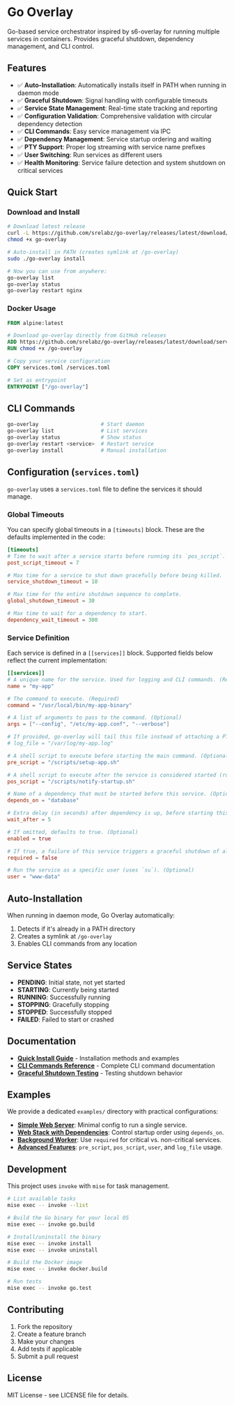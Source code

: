 # Go Overlay

Go-based service orchestrator inspired by s6-overlay for running multiple services in containers. Provides graceful shutdown, dependency management, and CLI control.

## Features

- ✅ **Auto-Installation**: Automatically installs itself in PATH when running in daemon mode
- ✅ **Graceful Shutdown**: Signal handling with configurable timeouts
- ✅ **Service State Management**: Real-time state tracking and reporting
- ✅ **Configuration Validation**: Comprehensive validation with circular dependency detection
- ✅ **CLI Commands**: Easy service management via IPC
- ✅ **Dependency Management**: Service startup ordering and waiting
- ✅ **PTY Support**: Proper log streaming with service name prefixes
- ✅ **User Switching**: Run services as different users
- ✅ **Health Monitoring**: Service failure detection and system shutdown on critical services

## Quick Start

### Download and Install
```bash
# Download latest release
curl -L https://github.com/srelabz/go-overlay/releases/latest/download/service-manager -o go-overlay
chmod +x go-overlay

# Auto-install in PATH (creates symlink at /go-overlay)
sudo ./go-overlay install

# Now you can use from anywhere:
go-overlay list
go-overlay status
go-overlay restart nginx
```

### Docker Usage
```dockerfile
FROM alpine:latest

# Download go-overlay directly from GitHub releases
ADD https://github.com/srelabz/go-overlay/releases/latest/download/service-manager /go-overlay
RUN chmod +x /go-overlay

# Copy your service configuration
COPY services.toml /services.toml

# Set as entrypoint
ENTRYPOINT ["/go-overlay"]
```

## CLI Commands

```bash
go-overlay                    # Start daemon
go-overlay list               # List services
go-overlay status             # Show status
go-overlay restart <service>  # Restart service
go-overlay install            # Manual installation
```

## Configuration (`services.toml`)

`go-overlay` uses a `services.toml` file to define the services it should manage.

### Global Timeouts

You can specify global timeouts in a `[timeouts]` block. These are the defaults implemented in the code:

```toml
[timeouts]
# Time to wait after a service starts before running its `pos_script`.
post_script_timeout = 7

# Max time for a service to shut down gracefully before being killed.
service_shutdown_timeout = 10

# Max time for the entire shutdown sequence to complete.
global_shutdown_timeout = 30

# Max time to wait for a dependency to start.
dependency_wait_timeout = 300
```

### Service Definition

Each service is defined in a `[[services]]` block. Supported fields below reflect the current implementation:

```toml
[[services]]
# A unique name for the service. Used for logging and CLI commands. (Required)
name = "my-app"

# The command to execute. (Required)
command = "/usr/local/bin/my-app-binary"

# A list of arguments to pass to the command. (Optional)
args = ["--config", "/etc/my-app.conf", "--verbose"]

# If provided, go-overlay will tail this file instead of attaching a PTY. (Optional)
# log_file = "/var/log/my-app.log"

# A shell script to execute before starting the main command. (Optional)
pre_script = "/scripts/setup-app.sh"

# A shell script to execute after the service is considered started (runs after post_script_timeout). (Optional)
pos_script = "/scripts/notify-startup.sh"

# Name of a dependency that must be started before this service. (Optional)
depends_on = "database"

# Extra delay (in seconds) after dependency is up, before starting this service. (Optional)
wait_after = 5

# If omitted, defaults to true. (Optional)
enabled = true

# If true, a failure of this service triggers a graceful shutdown of all services. (Optional, default: false)
required = false

# Run the service as a specific user (uses `su`). (Optional)
user = "www-data"
```

## Auto-Installation

When running in daemon mode, Go Overlay automatically:
1. Detects if it's already in a PATH directory
2. Creates a symlink at `/go-overlay`
3. Enables CLI commands from any location

## Service States

- **PENDING**: Initial state, not yet started
- **STARTING**: Currently being started
- **RUNNING**: Successfully running
- **STOPPING**: Gracefully stopping
- **STOPPED**: Successfully stopped
- **FAILED**: Failed to start or crashed

## Documentation

- **[Quick Install Guide](docs/QUICK-INSTALL.md)** - Installation methods and examples
- **[CLI Commands Reference](docs/CLI-COMMANDS.md)** - Complete CLI command documentation
- **[Graceful Shutdown Testing](docs/TEST-GRACEFUL-SHUTDOWN.md)** - Testing shutdown behavior

## Examples

We provide a dedicated `examples/` directory with practical configurations:

- **[Simple Web Server](./examples/simple-web-server/README.md)**: Minimal config to run a single service.
- **[Web Stack with Dependencies](./examples/web-stack-deps/README.md)**: Control startup order using `depends_on`.
- **[Background Worker](./examples/background-worker/README.md)**: Use `required` for critical vs. non-critical services.
- **[Advanced Features](./examples/advanced-features/README.md)**: `pre_script`, `pos_script`, `user`, and `log_file` usage.

## Development

This project uses `invoke` with `mise` for task management.

```bash
# List available tasks
mise exec -- invoke --list

# Build the Go binary for your local OS
mise exec -- invoke go.build

# Install/uninstall the binary
mise exec -- invoke install
mise exec -- invoke uninstall

# Build the Docker image
mise exec -- invoke docker.build

# Run tests
mise exec -- invoke go.test
```

## Contributing

1. Fork the repository
2. Create a feature branch
3. Make your changes
4. Add tests if applicable
5. Submit a pull request

## License

MIT License - see LICENSE file for details.
